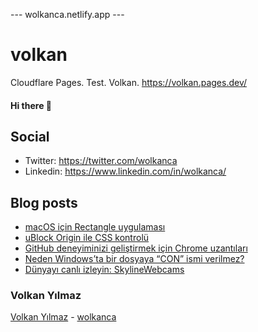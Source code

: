 ---  wolkanca.netlify.app ---
# volkan
Cloudflare Pages. Test. Volkan. https://volkan.pages.dev/

#### Hi there 👋

## Social
- Twitter: https://twitter.com/wolkanca
- Linkedin: https://www.linkedin.com/in/wolkanca/


## Blog posts
<!-- BLOG-POST-LIST:START -->
- [macOS için Rectangle uygulaması](https://wolkanca.com.tr/macos-icin-rectangle-uygulamasi/)
- [uBlock Origin ile CSS kontrolü](https://wolkanca.com.tr/ublock-origin-ile-css-kontrolu/)
- [GitHub deneyiminizi geliştirmek için Chrome uzantıları](https://wolkanca.com.tr/github-deneyiminizi-gelistirmek-icin-chrome-uzantilari/)
- [Neden Windows’ta bir dosyaya “CON” ismi verilmez?](https://wolkanca.com.tr/neden-windowsta-bir-dosyaya-con-ismi-verilmez/)
- [Dünyayı canlı izleyin: SkylineWebcams](https://wolkanca.com.tr/dunyayi-canli-izleyin-skylinewebcams/)
<!-- BLOG-POST-LIST:END -->


### Volkan Yılmaz

[Volkan Yılmaz](https://volkanyilmaz.com.tr/) - [wolkanca](https://wolkanca.com.tr/)


